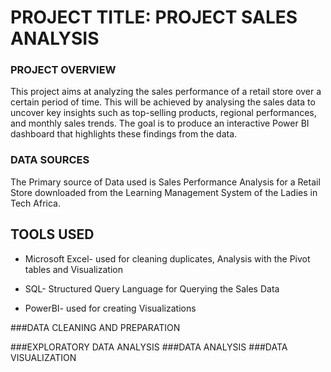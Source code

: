 # PROJECT TITLE: PROJECT SALES ANALYSIS

### PROJECT OVERVIEW
This project aims at analyzing the sales performance of a retail store over a certain period of time. This will be achieved by analysing the sales data to uncover key insights such as top-selling products, regional performances, and monthly sales trends. The goal is to produce an interactive Power BI dashboard that highlights these findings from the data.

### DATA SOURCES
The Primary source of Data used is Sales Performance Analysis for a Retail Store downloaded from the Learning Management System of the Ladies in Tech Africa.

## TOOLS USED
* Microsoft Excel- used for cleaning duplicates, Analysis with the Pivot tables and Visualization
  
* SQL- Structured Query Language for Querying the Sales Data
  
* PowerBI- used for creating Visualizations
  
###DATA CLEANING AND PREPARATION

###EXPLORATORY DATA ANALYSIS
###DATA ANALYSIS
###DATA VISUALIZATION
